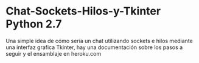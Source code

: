 # Chat-Sockets-Hilos-y-Tkinter Python 2.7
Una simple idea de cómo sería un chat utilizando sockets e hilos mediante una interfaz grafica Tkinter, hay una documentación sobre los pasos a seguir y el ensamblaje en heroku.com
